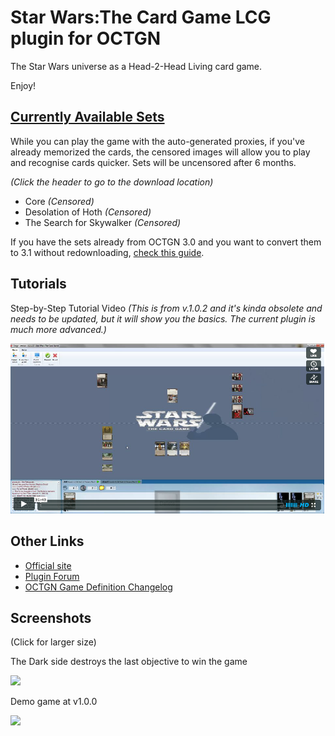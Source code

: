 ﻿Star Wars:The Card Game LCG plugin for OCTGN
=========================
The Star Wars universe as a Head-2-Head Living card game.

Enjoy!

[Currently Available Sets](http://dbzer0.com/pub/SWLCG/Sets/)
---------

While you can play the game with the auto-generated proxies, if you've already memorized the cards, the censored images will allow you to play and recognise cards quicker.
Sets will be uncensored after 6 months.

*(Click the header to go to the download location)*

* Core *(Censored)*
* Desolation of Hoth *(Censored)*
* The Search for Skywalker *(Censored)*

If you have the sets already from OCTGN 3.0 and you want to convert them to 3.1 without redownloading, [check this guide](o8c_Convert_Guide.md).

Tutorials
---------

Step-by-Step Tutorial Video *(This is from v.1.0.2 and it's kinda obsolete and needs to be updated, but it will show you the basics. The current plugin is much more advanced.)*

[![Step-by-Step Tutorial Video (v.1.0.2)](Turorial_video_screenshot.png)](https://vimeo.com/54797455)


Other Links
---------
* [Official site](http://www.fantasyflightgames.com/edge_minisite.asp?eidm=175)
* [Plugin Forum](http://octgn.gamersjudgement.com/viewforum.php?f=55)
* [OCTGN Game Definition Changelog](changelog.md)

Screenshots
---------
(Click for larger size)

The Dark side destroys the last objective to win the game

[![](http://i.imgur.com/Ooq0Vl.png)](http://i.imgur.com/Ooq0V.png)

Demo game at v1.0.0

[![](http://i.imgur.com/GutHll.jpg)](http://i.imgur.com/GutHl.jpg)

